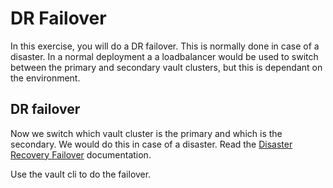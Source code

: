 DR Failover
===

In this exercise, you will do a DR failover. This is normally done in case of a disaster.
In a normal deployment a a loadbalancer would be used to switch between the primary and secondary vault clusters, but this is dependant on the environment.

## DR failover

Now we switch which vault cluster is the primary and which is the secondary. We would do this in case of a disaster.
Read the [Disaster Recovery Failover](https://developer.hashicorp.com/vault/tutorials/enterprise/disaster-recovery-replication-failover) documentation.

Use the vault cli to do the failover.
